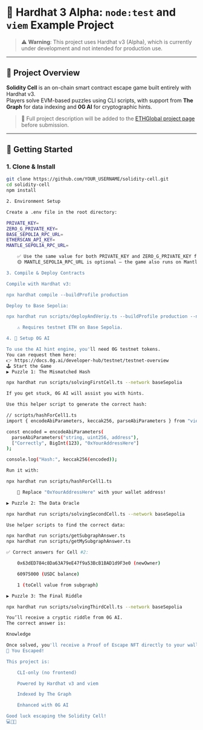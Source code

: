 # 🧪 Hardhat 3 Alpha: `node:test` and `viem` Example Project

> ⚠️ **Warning**: This project uses Hardhat v3 (Alpha), which is currently under development and not intended for production use.

---

## 🧩 Project Overview

**Solidity Cell** is an on-chain smart contract escape game built entirely with Hardhat v3.  
Players solve EVM-based puzzles using CLI scripts, with support from **The Graph** for data indexing and **0G AI** for cryptographic hints.

> 📌 Full project description will be added to the [ETHGlobal project page](#) before submission.

---

## 🚀 Getting Started

### 1. Clone & Install

```bash
git clone https://github.com/YOUR_USERNAME/solidity-cell.git
cd solidity-cell
npm install

2. Environment Setup

Create a .env file in the root directory:

PRIVATE_KEY=
ZERO_G_PRIVATE_KEY=
BASE_SEPOLIA_RPC_URL=
ETHERSCAN_API_KEY=
MANTLE_SEPOLIA_RPC_URL=

    ✅ Use the same value for both PRIVATE_KEY and ZERO_G_PRIVATE_KEY for now.
    🟡 MANTLE_SEPOLIA_RPC_URL is optional — the game also runs on Mantle, but it's not used here.

3. Compile & Deploy Contracts

Compile with Hardhat v3:

npx hardhat compile --buildProfile production

Deploy to Base Sepolia:

npx hardhat run scripts/deployAndVeriy.ts --buildProfile production --network baseSepolia

    ⚠️ Requires testnet ETH on Base Sepolia.

4. 🧠 Setup 0G AI

To use the AI hint engine, you'll need 0G testnet tokens.
You can request them here:
👉 https://docs.0g.ai/developer-hub/testnet/testnet-overview
🕹️ Start the Game
▶️ Puzzle 1: The Mismatched Hash

npx hardhat run scripts/solvingFirstCell.ts --network baseSepolia

If you get stuck, 0G AI will assist you with hints.

Use this helper script to generate the correct hash:

// scripts/hashForCell1.ts
import { encodeAbiParameters, keccak256, parseAbiParameters } from "viem";

const encoded = encodeAbiParameters(
  parseAbiParameters("string, uint256, address"),
  ["Correctly", BigInt(123), "0xYourAddressHere"]
);

console.log("Hash:", keccak256(encoded));

Run it with:

npx hardhat run scripts/hashForCell1.ts

    🧠 Replace "0xYourAddressHere" with your wallet address!

▶️ Puzzle 2: The Data Oracle

npx hardhat run scripts/solvingSecondCell.ts --network baseSepolia

Use helper scripts to find the correct data:

npx hardhat run scripts/getSubgraphAnswer.ts
npx hardhat run scripts/getMySubgraphAnswer.ts

✅ Correct answers for Cell #2:

    0x63dED784c8Da63A79eE47f9a53BcB1BAD1d9F3e0 (newOwner)

    60975000 (USDC balance)

    1 (toCell value from subgraph)

▶️ Puzzle 3: The Final Riddle

npx hardhat run scripts/solvingThirdCell.ts --network baseSepolia

You’ll receive a cryptic riddle from 0G AI.
The correct answer is:

Knowledge

Once solved, you'll receive a Proof of Escape NFT directly to your wallet.
🏁 You Escaped!

This project is:

    CLI-only (no frontend)

    Powered by Hardhat v3 and viem

    Indexed by The Graph

    Enhanced with 0G AI

Good luck escaping the Solidity Cell!
💻🔐🧠
